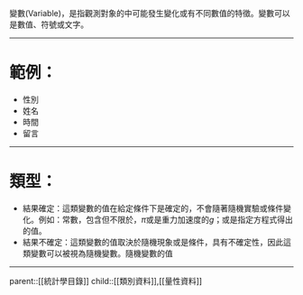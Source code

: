 變數(Variable)，是指觀測對象的中可能發生變化或有不同數值的特徵。變數可以是數值、符號或文字。
- - -
# 範例：
- 性別
- 姓名
- 時間
- 留言
- - -
# 類型：
- 結果確定：這類變數的值在給定條件下是確定的，不會隨著隨機實驗或條件變化。例如：常數，包含但不限於，$\pi$或是重力加速度的$g$；或是指定方程式得出的值。
- 結果不確定：這類變數的值取決於隨機現象或是條件，具有不確定性，因此這類變數可以被視為隨機變數。隨機變數的值
- - -
parent::[[統計學目錄]]
child::[[類別資料]],[[量性資料]]